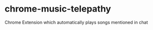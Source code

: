 chrome-music-telepathy
======================

Chrome Extension which automatically plays songs mentioned in chat
